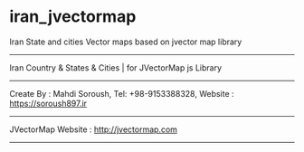 # iran_jvectormap
Iran State and cities Vector maps based on jvector map library


*************************************************************
Iran Country & States & Cities | for JVectorMap js Library
*************************************************************

Create By : Mahdi Soroush, 
Tel: +98-9153388328, 
Website : https://soroush897.ir

*******************************************
JVectorMap Website : http://jvectormap.com
*******************************************
